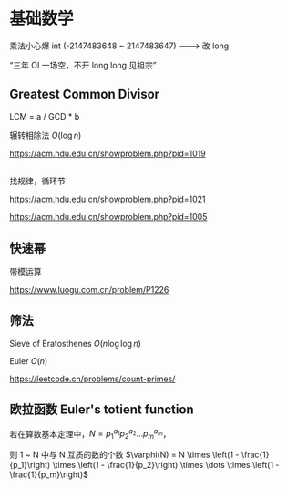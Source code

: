 # 基础数学

乘法小心爆 int (-2147483648 ~ 2147483647) ---> 改 long

“三年 OI 一场空，不开 long long 见祖宗”

## Greatest Common Divisor

LCM = a / GCD \* b

辗转相除法 $O(\log n)$

https://acm.hdu.edu.cn/showproblem.php?pid=1019

##

找规律，循环节

https://acm.hdu.edu.cn/showproblem.php?pid=1021

https://acm.hdu.edu.cn/showproblem.php?pid=1005

## 快速幂

带模运算

https://www.luogu.com.cn/problem/P1226

## 筛法

Sieve of Eratosthenes $O(n \log \log n)$

Euler $O(n)$

https://leetcode.cn/problems/count-primes/

## 欧拉函数 Euler's totient function

若在算数基本定理中，$N = p_1^{a_1} p_2^{a_2} \dots p_m^{a_m}$，

则 1 ~ N 中与 N 互质的数的个数 $\varphi(N) = N \times \left(1 - \frac{1}{p_1}\right) \times \left(1 - \frac{1}{p_2}\right) \times \dots \times \left(1 - \frac{1}{p_m}\right)$
